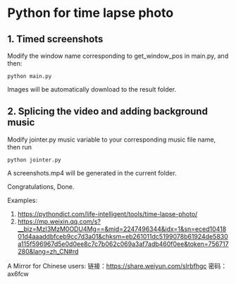 # Python for time lapse photo

## 1. Timed screenshots

Modify the window name corresponding to get_window_pos in main.py, and then:
```
python main.py
```

Images will be automatically download to the result folder.

## 2. Splicing the video and adding background music

Modify jointer.py music variable to your corresponding music file name, then run

```
python jointer.py
```

A screenshots.mp4 will be generated in the current folder.

Congratulations, Done.

Examples:
1. https://pythondict.com/life-intelligent/tools/time-lapse-photo/
2. https://mp.weixin.qq.com/s?__biz=MzI3MzM0ODU4Mg==&mid=2247496344&idx=1&sn=eced1041801d4aaaddbfceb9cc7d3a01&chksm=eb261011dc5199078b61924de5830a115f596967d5e0d0ee8c7c7b062c069a3af7adb460f0ee&token=756717280&lang=zh_CN#rd

A Mirror for Chinese users:
链接：https://share.weiyun.com/slrbfhgc 密码：ax6fcw